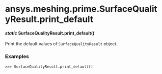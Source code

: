 # ansys.meshing.prime.SurfaceQualityResult.print_default



#### *static* SurfaceQualityResult.print_default()

Print the default values of `SurfaceQualityResult` object.

### Examples

```pycon
>>> SurfaceQualityResult.print_default()
```

<!-- !! processed by numpydoc !! -->
